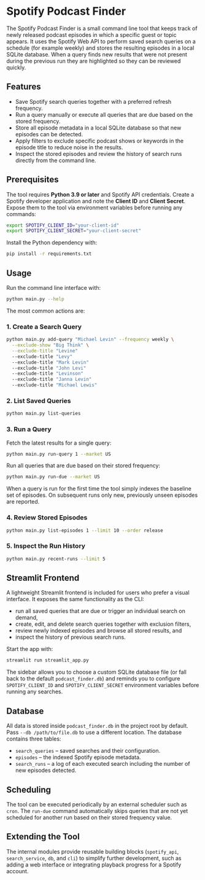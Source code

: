 # Spotify Podcast Finder

The Spotify Podcast Finder is a small command line tool that keeps track of
newly released podcast episodes in which a specific guest or topic appears. It
uses the Spotify Web API to perform saved search queries on a schedule (for
example weekly) and stores the resulting episodes in a local SQLite database.
When a query finds new results that were not present during the previous run
they are highlighted so they can be reviewed quickly.

## Features

- Save Spotify search queries together with a preferred refresh frequency.
- Run a query manually or execute all queries that are due based on the stored
  frequency.
- Store all episode metadata in a local SQLite database so that new episodes
  can be detected.
- Apply filters to exclude specific podcast shows or keywords in the episode
  title to reduce noise in the results.
- Inspect the stored episodes and review the history of search runs directly
  from the command line.

## Prerequisites

The tool requires **Python 3.9 or later** and Spotify API credentials. Create a
Spotify developer application and note the **Client ID** and **Client Secret**.
Expose them to the tool via environment variables before running any commands:

```bash
export SPOTIFY_CLIENT_ID="your-client-id"
export SPOTIFY_CLIENT_SECRET="your-client-secret"
```

Install the Python dependency with:

```bash
pip install -r requirements.txt
```

## Usage

Run the command line interface with:

```bash
python main.py --help
```

The most common actions are:

### 1. Create a Search Query

```bash
python main.py add-query "Michael Levin" --frequency weekly \
  --exclude-show "Big Think" \
  --exclude-title "Levine"
  --exclude-title "Levy"
  --exclude-title "Mark Levin"
  --exclude-title "John Levi"
  --exclude-title "Levinson"
  --exclude-title "Janna Levin"
  --exclude-title "Michael Lewis"
```

### 2. List Saved Queries

```bash
python main.py list-queries
```

### 3. Run a Query

Fetch the latest results for a single query:

```bash
python main.py run-query 1 --market US
```

Run all queries that are due based on their stored frequency:

```bash
python main.py run-due --market US
```

When a query is run for the first time the tool simply indexes the baseline set
of episodes. On subsequent runs only new, previously unseen episodes are
reported.

### 4. Review Stored Episodes

```bash
python main.py list-episodes 1 --limit 10 --order release
```

### 5. Inspect the Run History

```bash
python main.py recent-runs --limit 5
```

## Streamlit Frontend

A lightweight Streamlit frontend is included for users who prefer a visual
interface. It exposes the same functionality as the CLI:

- run all saved queries that are due or trigger an individual search on demand,
- create, edit, and delete search queries together with exclusion filters,
- review newly indexed episodes and browse all stored results, and
- inspect the history of previous search runs.

Start the app with:

```bash
streamlit run streamlit_app.py
```

The sidebar allows you to choose a custom SQLite database file (or fall back to
the default `podcast_finder.db`) and reminds you to configure
`SPOTIFY_CLIENT_ID` and `SPOTIFY_CLIENT_SECRET` environment variables before
running any searches.

## Database

All data is stored inside `podcast_finder.db` in the project root by default.
Pass `--db /path/to/file.db` to use a different location. The database contains
three tables:

- `search_queries` – saved searches and their configuration.
- `episodes` – the indexed Spotify episode metadata.
- `search_runs` – a log of each executed search including the number of new
  episodes detected.

## Scheduling

The tool can be executed periodically by an external scheduler such as `cron`.
The `run-due` command automatically skips queries that are not yet scheduled
for another run based on their stored frequency value.

## Extending the Tool

The internal modules provide reusable building blocks (`spotify_api`,
`search_service`, `db`, and `cli`) to simplify further development, such as
adding a web interface or integrating playback progress for a Spotify account.
